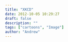 ```yaml
---
title: "XKCD"
date: 2012-10-05 10:29:27
draft: false
description: ""
tags: ["cartoons", "Image"]
author: "Andrew"
---
```

